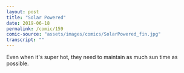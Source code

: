 ```yaml
---
layout: post
title: "Solar Powered"
date: 2019-06-18
permalink: /comic/159
comic-source: "assets/images/comics/SolarPowered_fin.jpg"
transcript: ""
---
```


Even when it's super hot, they need to maintain as much sun time as possible.
